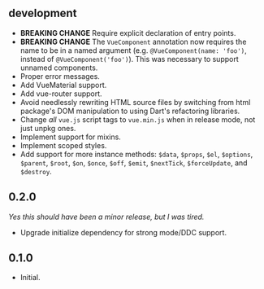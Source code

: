 ## development

- **BREAKING CHANGE** Require explicit declaration of entry points.
- **BREAKING CHANGE** The `VueComponent` annotation now requires the name to be in
  a named argument (e.g. `@VueComponent(name: 'foo')`, instead of
    `@VueComponent('foo')`). This was necessary to support unnamed components.
- Proper error messages.
- Add VueMaterial support.
- Add vue-router support.
- Avoid needlessly rewriting HTML source files by switching from html package's DOM
  manipulation to using Dart's refactoring libraries.
- Change *all* `vue.js` script tags to `vue.min.js` when in release mode, not just unpkg
  ones.
- Implement support for mixins.
- Implement scoped styles.
- Add support for more instance methods: `$data`, `$props`, `$el`, `$options`, `$parent`,
  `$root`, `$on`, `$once`, `$off`, `$emit`, `$nextTick`, `$forceUpdate`, and `$destroy`.

## 0.2.0

*Yes this should have been a minor release, but I was tired.*

- Upgrade initialize dependency for strong mode/DDC support.

## 0.1.0

- Initial.
